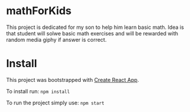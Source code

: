# mathForKids
This project is dedicated for my son to help him learn basic math. Idea is that student will solwe basic math exercises and will be rewarded with random media giphy if answer is correct.

# Install
This project was bootstrapped with [Create React App](https://github.com/facebookincubator/create-react-app).

To install run:
`npm install`

To run the project simply use:
`npm start`

